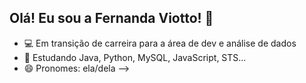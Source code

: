 ## Olá! Eu sou a Fernanda Viotto! 👋

- 💻 Em transição de carreira para a área de dev e análise de dados
- 🌱 Estudando Java, Python, MySQL, JavaScript, STS...
- 😄 Pronomes: ela/dela
-->
